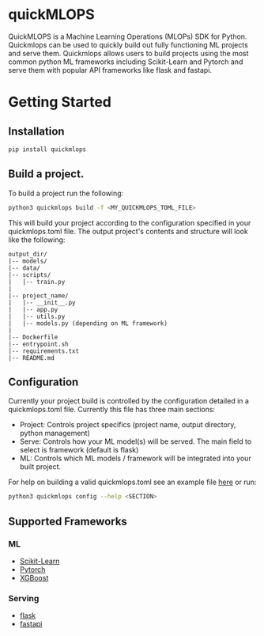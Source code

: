 # quickMLOPS
QuickMLOPS is a Machine Learning Operations (MLOPs) SDK for Python. Quickmlops can be used
to quickly build out fully functioning ML projects and serve them. Quickmlops allows
users to build projects using the most common python ML frameworks including Scikit-Learn
and Pytorch and serve them with popular API frameworks like flask and fastapi.

# Getting Started

## Installation

```bash
pip install quickmlops
```

## Build a project. 

To build a project run the following:

```bash
python3 quickmlops build -f <MY_QUICKMLOPS_TOML_FILE>
```

This will build your project according to the configuration specified in your quickmlops.toml file. The output project's
contents and structure will look like the following:

```
output_dir/
|-- models/
|-- data/
|-- scripts/
|   |-- train.py
|
|-- project_name/
|   |-- __init__.py
|   |-- app.py
|   |-- utils.py
|   |-- models.py (depending on ML framework)
|
|-- Dockerfile
|-- entrypoint.sh
|-- requirements.txt
|-- README.md
```

## Configuration

Currently your project build is controlled by the configuration detailed in a quickmlops.toml file. Currently this file has three main sections:

- Project: Controls project specifics (project name, output directory, python management)
- Serve: Controls how your ML model(s) will be served. The main field to select is framework (default is flask)
- ML: Controls which ML models / framework will be integrated into your built project.

For help on building a valid quickmlops.toml see an example file [here](https://github.com/Jordan-M-Young/quickMLOPS/blob/main/quickmlops.toml) or run:

```bash
python3 quickmlops config --help <SECTION>
```

## Supported Frameworks

### ML

- [Scikit-Learn](https://scikit-learn.org/stable/index.html)
- [Pytorch](https://pytorch.org/)
- [XGBoost](https://xgboost.readthedocs.io/en/stable/index.html#)
### Serving

- [flask](https://flask.palletsprojects.com/en/stable/)
- [fastapi](https://fastapi.tiangolo.com/)

